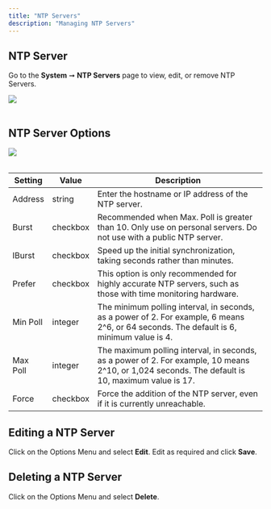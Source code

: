 ```yaml
---
title: "NTP Servers"
description: "Managing NTP Servers"
---
```


## NTP Server

Go to the **System** ➞ **NTP Servers** page to view, edit, or remove NTP Servers.

<img src="/images/TN-12.0-NTP-1.PNG">
<br><br>


## NTP Server Options

<img src="/images/TN-12.0-NTP-2.PNG">
<br><br>


| Setting  | Value    | Description                                                                                                                                      |
|----------|----------|--------------------------------------------------------------------------------------------------------------------------------------------------|
| Address  | string   | Enter the hostname or IP address of the NTP server.                                                                                              |
| Burst    | checkbox | Recommended when Max. Poll is greater than 10. Only use on personal servers. Do not use with a public NTP server.                                |
| IBurst   | checkbox | Speed up the initial synchronization, taking seconds rather than minutes.                                                                        |
| Prefer   | checkbox | This option is only recommended for highly accurate NTP servers, such as those with time monitoring hardware.                                    |
| Min Poll | integer  | The minimum polling interval, in seconds, as a power of 2. For example, 6 means 2^6, or 64 seconds. The default is 6, minimum value is 4.        |
| Max Poll | integer  | The maximum polling interval, in seconds, as a power of 2. For example, 10 means 2^10, or 1,024 seconds. The default is 10, maximum value is 17. |
| Force    | checkbox | Force the addition of the NTP server, even if it is currently unreachable.                                                                       |


## Editing a NTP Server

Click on the Options Menu <i class="fa fa-ellipsis-v" aria-hidden="true"></i> and select **Edit**.  Edit as required and click **Save**.

## Deleting a NTP Server


Click on the Options Menu <i class="fa fa-ellipsis-v" aria-hidden="true"></i> and select **Delete**.
